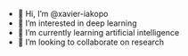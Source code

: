 - 👋 Hi, I’m @xavier-iakopo
- 👀 I’m interested in deep learning
- 🌱 I’m currently learning artificial intelligence
- 💞️ I’m looking to collaborate on research



